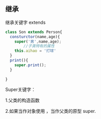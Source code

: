 ## 继承

继承关键字 extends

```js
class Son extends Person{
  consturctor(name,age){
    super('男',name,age);
		//子类特有的属性
    this.aihao = '打球'
  }
  print(){
    super.print();
  }
  
}
```

Super关键字：

1.父类的构造函数

2.如果当作对象使用 ，当作父类的原型 super.